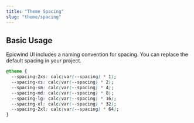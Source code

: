 ```yaml
---
title: "Theme Spacing"
slug: "theme/spacing"
---
```


## Basic Usage

Epicwind UI includes a naming convention for spacing. You can replace the default spacing in your project.

<!-- prettier-ignore -->
```css
@theme {
  --spacing-2xs: calc(var(--spacing) * 1);
  --spacing-xs: calc(var(--spacing) * 2);
  --spacing-sm: calc(var(--spacing) * 4);
  --spacing-md: calc(var(--spacing) * 8);
  --spacing-lg: calc(var(--spacing) * 16);
  --spacing-xl: calc(var(--spacing) * 32);
  --spacing-2xl: calc(var(--spacing) * 64);
}
```
